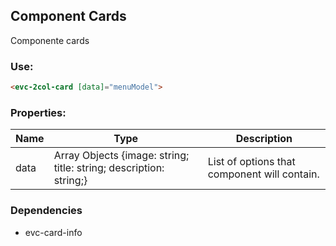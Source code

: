## Component Cards
Componente cards

### Use:
```html
<evc-2col-card [data]="menuModel">
```
### Properties:
| Name          | Type          | Description  |
| ------------- | ------------- | -------------|
| data   | Array Objects {image: string; title: string; description: string;}       | List of options that component will contain. |


### Dependencies

+ evc-card-info